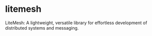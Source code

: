 # litemesh
LiteMesh: A lightweight, versatile library for effortless development of distributed systems and messaging.

